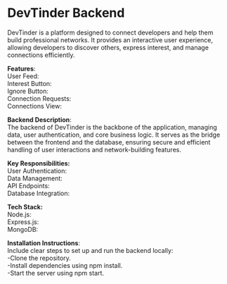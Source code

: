 # DevTinder Backend
DevTinder is a platform designed to connect developers and help them build professional networks. It provides an interactive user experience, allowing developers to discover others, express interest, and manage connections efficiently.

**Features**:\
User Feed: \
Interest Button: \
Ignore Button:\
Connection Requests: \
Connections View:

**Backend Description**:\
The backend of DevTinder is the backbone of the application, managing data, user authentication, and core business logic. It serves as the bridge between the frontend and the database, ensuring secure and efficient handling of user interactions and network-building features.

**Key Responsibilities:**\
User Authentication:\
Data Management:\
API Endpoints:\
Database Integration:

**Tech Stack:**\
Node.js: \
Express.js:\
MongoDB:

**Installation Instructions**:\
Include clear steps to set up and run the backend locally:\
-Clone the repository.\
-Install dependencies using npm install.\
-Start the server using npm start.
